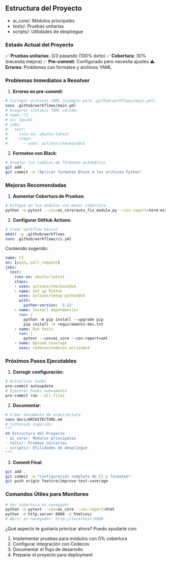## Estructura del Proyecto
- ai_core/: Módulos principales
- tests/: Pruebas unitarias
- scripts/: Utilidades de despliegue

### Estado Actual del Proyecto
✅ **Pruebas unitarias**: 3/3 pasando (100% éxito)
✅ **Cobertura**: 30% (necesita mejora)
✅ **Pre-commit**: Configurado pero necesita ajustes
⚠️ **Errores**: Problemas con formateo y archivos YAML

### Problemas Inmediatos a Resolver

1. **Errores en pre-commit**:
```bash
# Corregir archivos YAML (ejemplo para .github/workflows/main.yml)
nano .github/workflows/main.yml
# Asegurar sintaxis YAML válida:
# name: CI
# on: [push]
# jobs:
#   test:
#     runs-on: ubuntu-latest
#     steps:
#       - uses: actions/checkout@v2
```

2. **Formateo con Black**:
```bash
# Aceptar los cambios de formateo automático
git add .
git commit -m "Aplicar formateo Black a los archivos Python"
```

### Mejoras Recomendadas

1. **Aumentar Cobertura de Pruebas**:
```bash
# Enfoque en los módulos con menor cobertura
python -m pytest --cov=ai_core/auto_fix_module.py --cov-report=term-missing tests/unit_tests/
```

2. **Configurar GitHub Actions**:
```bash
# Crear workflow básico
mkdir -p .github/workflows
nano .github/workflows/ci.yml
```
Contenido sugerido:
```yaml
name: CI
on: [push, pull_request]
jobs:
  test:
    runs-on: ubuntu-latest
    steps:
    - uses: actions/checkout@v4
    - name: Set up Python
      uses: actions/setup-python@v5
      with:
        python-version: '3.12'
    - name: Install dependencies
      run: |
        python -m pip install --upgrade pip
        pip install -r requirements-dev.txt
    - name: Run tests
      run: |
        pytest --cov=ai_core --cov-report=xml
    - name: Upload coverage
      uses: codecov/codecov-action@v4
```

### Próximos Pasos Ejecutables

1. **Corregir configuración**:
```bash
# Actualizar hooks
pre-commit autoupdate
# Ejecutar hooks nuevamente
pre-commit run --all-files
```

2. **Documentar**:
```bash
# Crear documento de arquitectura
nano docs/ARCHITECTURE.md
# Contenido sugerido:
"""
## Estructura del Proyecto
- ai_core/: Módulos principales
- tests/: Pruebas unitarias
- scripts/: Utilidades de despliegue
"""
```

3. **Commit Final**:
```bash
git add .
git commit -m "Configuración completa de CI y formateo"
git push origin feature/improve-test-coverage
```

### Comandos Útiles para Monitoreo
```bash
# Ver cobertura en navegador
python -m pytest --cov=ai_core --cov-report=html
python -m http.server 8000 -d htmlcov/
# Abrir en navegador: http://localhost:8000
```

¿Qué aspecto te gustaría priorizar ahora? Puedo ayudarte con:
1. Implementar pruebas para módulos con 0% cobertura
2. Configurar integración con Codecov
3. Documentar el flujo de desarrollo
4. Preparar el proyecto para deployment
